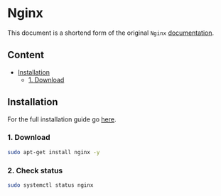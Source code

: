 # Nginx

This document is a shortend form of the original `Nginx` [documentation](https://docs.nginx.com/).

## Content

- [Installation](#installation)
  - [1. Download](#1-download)

## Installation

For the full installation guide go [here](https://docs.nginx.com/nginx/admin-guide/installing-nginx/installing-nginx-open-source/).

### 1. Download

```sh
sudo apt-get install nginx -y
```

### 2. Check status

```sh
sudo systemctl status nginx
```

